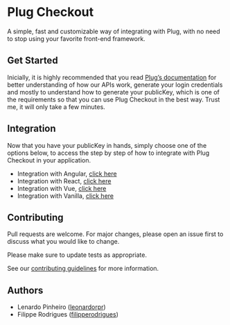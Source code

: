 # Plug Checkout

A simple, fast and customizable way of integrating with Plug, with no need to stop using your favorite front-end framework.

## Get Started

Inicially, it is highly recommended that you read [Plug’s documentation](https://docs.plugpagamentos.com/) for better understanding of how our APIs work, generate your login credentials and mostly to understand how to generate your publicKey, which is one of the requirements so that you can use Plug Checkout in the best way. Trust me, it will only take a few minutes.

## Integration

Now that you have your publicKey in hands, simply choose one of the options below, to access the step by step of how to integrate with Plug Checkout in your application.

- Integration with Angular, [click here](https://docs.plugpagamentos.com/docs/sdks/angular)
- Integration with React, [click here](https://docs.plugpagamentos.com/docs/sdks/react)
- Integration with Vue, [click here](https://docs.plugpagamentos.com/docs/sdks/vue)
- Integration with Vanilla, [click here](https://docs.plugpagamentos.com/docs/sdks/js)

## Contributing

Pull requests are welcome. For major changes, please open an issue first to discuss what you would like to change.

Please make sure to update tests as appropriate.

See our [contributing guidelines](./CONTRIBUTING.md) for more information.

## Authors

- Lenardo Pinheiro ([leonardorpr](https://github.com/leonardorpr))
- Filippe Rodrigues ([filipperodrigues](https://github.com/filipperodrigues))
